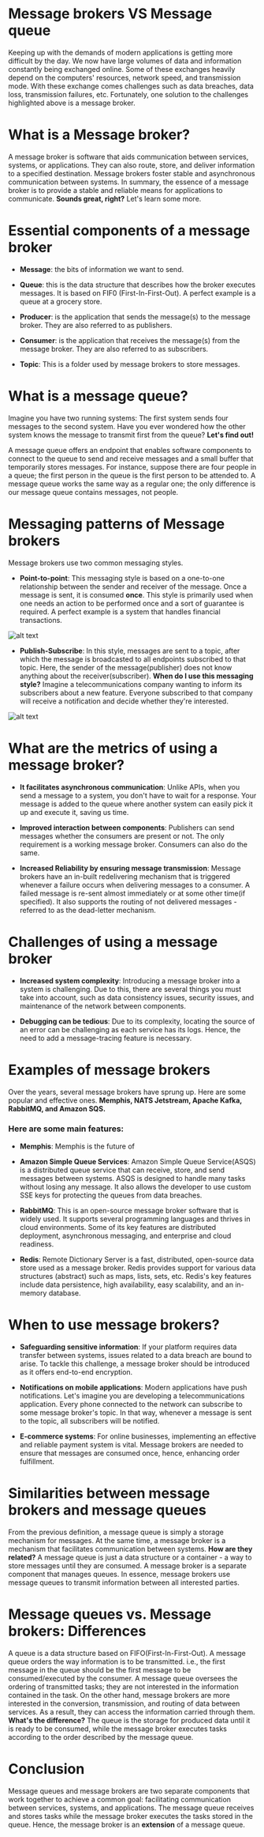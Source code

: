 # Message brokers VS Message queue

Keeping up with the demands of modern applications is getting more difficult by the day. We now have large volumes of data and information constantly being exchanged online. Some of these exchanges heavily depend on the computers' resources, network speed, and transmission mode. With these exchange comes challenges such as data breaches, data loss, transmission failures, etc. Fortunately, one solution to the challenges highlighted above is a message broker.

# What is a Message broker?
A message broker is software that aids communication between services, systems, or applications. They can also route, store, and deliver information to a specified destination. Message brokers foster stable and asynchronous communication between systems. In summary, the essence of a message broker is to provide a stable and reliable means for applications to communicate. **Sounds great, right?** Let's learn some more.

# Essential components of a message broker
- **Message**: the bits of information we want to send.
  
- **Queue**: this is the data structure that describes how the broker executes messages. It is based on FIF0 (First-In-First-Out). A perfect example is a queue at a grocery store.
- **Producer**: is the application that sends the message(s) to the message broker. They are also referred to as publishers.
- **Consumer**: is the application that receives the message(s) from the message broker. They are also referred to as subscribers.
- **Topic**: This is a folder used by message brokers to store messages.
  
# What is a message queue?
Imagine you have two running systems: The first system sends four messages to the second system. Have you ever wondered how the other system knows the message to transmit first from the queue? **Let's find out!**

A message queue offers an endpoint that enables software components to connect to the queue to send and receive messages and a small buffer that temporarily stores messages. For instance, suppose there are four people in a queue; the first person in the queue is the first person to be attended to. A message queue works the same way as a regular one; the only difference is our message queue contains messages, not people.
# Messaging patterns of Message brokers
Message brokers use two common messaging styles.

- **Point-to-point**: This messaging style is based on a one-to-one relationship between the sender and receiver of the message. Once a message is sent, it is consumed **once**. This style is primarily used when one needs an action to be performed once and a sort of guarantee is required. A perfect example is a system that handles financial transactions.
  
![alt text](https://prosper-django-bucket.s3.us-east-2.amazonaws.com/mephis-1.jpg)
  
- **Publish-Subscribe**: In this style, messages are sent to a topic, after which the message is broadcasted to all endpoints subscribed to that topic. Here, the sender of the message(publisher) does not know anything about the receiver(subscriber). **When do I use this messaging style?** Imagine a telecommunications company wanting to inform its subscribers about a new feature. Everyone subscribed to that company will receive a notification and decide whether they're interested.

![alt text](https://prosper-django-bucket.s3.us-east-2.amazonaws.com/memphis-2.jpg)


# What are the metrics of using a message broker?
- **It facilitates asynchronous communication**: Unlike APIs, when you send a message to a system, you don't have to wait for a response. Your message is added to the queue where another system can easily pick it up and execute it, saving us time.
  
- **Improved interaction between components**: Publishers can send messages whether the consumers are present or not. The only requirement is a working message broker. Consumers can also do the same.
  
- **Increased Reliability by ensuring message transmission**: Message brokers have an in-built redelivering mechanism that is triggered whenever a failure occurs when delivering messages to a consumer. A failed message is re-sent almost immediately or at some other time(if specified). It also supports the routing of not delivered messages - referred to as the dead-letter mechanism.
  
# Challenges of using a message broker

- **Increased system complexity**: Introducing a message broker into a system is challenging. Due to this, there are several things you must take into account, such as data consistency issues, security issues, and maintenance of the network between components.
  
- **Debugging can be tedious**: Due to its complexity, locating the source of an error can be challenging as each service has its logs. Hence, the need to add a message-tracing feature is necessary.
  
# Examples of message brokers
Over the years, several message brokers have sprung up. Here are some popular and effective ones. **Memphis, NATS Jetstream, Apache Kafka, RabbitMQ, and Amazon SQS.**

### Here are some main features:
- **Memphis**: Memphis is the future of 

- **Amazon Simple Queue Services**: Amazon Simple Queue Service(ASQS) is a distributed queue service that can receive, store, and send messages between systems. ASQS is designed to handle many tasks without losing any message. It also allows the developer to use custom SSE keys for protecting the queues from data breaches.

- **RabbitMQ**: This is an open-source message broker software that is widely used. It supports several programming languages and thrives in cloud environments. Some of its key features are distributed deployment, asynchronous messaging, and enterprise and cloud readiness.

- **Redis**: Remote Dictionary Server is a fast, distributed, open-source data store used as a message broker. Redis provides support for various data structures (abstract) such as maps, lists, sets, etc. Redis's key features include data persistence, high availability, easy scalability, and an in-memory database.
  
# When to use message brokers?
- **Safeguarding sensitive information**: If your platform requires data transfer between systems, issues related to a data breach are bound to arise. To tackle this challenge, a message broker should be introduced as it offers end-to-end encryption.
  
- **Notifications on mobile applications**: Modern applications have push notifications. Let's imagine you are developing a telecommunications application. Every phone connected to the network can subscribe to some message broker's topic. In that way, whenever a message is sent to the topic, all subscribers will be notified.
  
- **E-commerce systems**: For online businesses, implementing an effective and reliable payment system is vital. Message brokers are needed to ensure that messages are consumed once, hence,  enhancing order fulfillment.
  
# Similarities between message brokers and message queues
From the previous definition, a message queue is simply a storage mechanism for messages. At the same time, a message broker is a mechanism that facilitates communication between systems. **How are they related?** A message queue is just a data structure or a container - a way to store messages until they are consumed. A message broker is a separate component that manages queues. In essence, message brokers use message queues to transmit information between all interested parties.

# Message queues vs. Message brokers: Differences
A queue is a data structure based on FIFO(First-In-First-Out). A message queue orders the way information is to be transmitted. i.e., the first message in the queue should be the first message to be consumed/executed by the consumer. A message queue oversees the ordering of transmitted tasks; they are not interested in the information contained in the task.
On the other hand, message brokers are more interested in the conversion, transmission, and routing of data between services. As a result, they can access the information carried through them.
**What's the difference?**
The queue is the storage for produced data until it is ready to be consumed, while the message broker executes tasks according to the order described by the message queue.


# Conclusion
Message queues and message brokers are two separate components that work together to achieve a common goal: facilitating communication between services, systems, and applications. The message queue receives and stores tasks while the message broker executes the tasks stored in the queue. Hence, the message broker is an **extension** of a message queue. 